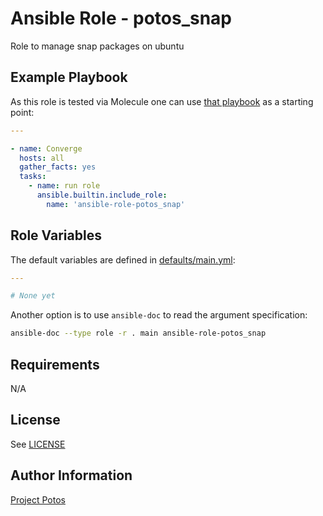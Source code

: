 
# Ansible Role - potos\_snap

Role to manage snap packages on ubuntu

## Example Playbook

As this role is tested via Molecule one can use [that
playbook](./molecule/default/converge.yml) as a starting point:

```yaml
---

- name: Converge
  hosts: all
  gather_facts: yes
  tasks:
    - name: run role
      ansible.builtin.include_role:
        name: 'ansible-role-potos_snap'
```

## Role Variables

The default variables are defined in [defaults/main.yml](./defaults/main.yml):

```yaml
---

# None yet

```

Another option is to use `ansible-doc` to read the argument specification:

```sh
ansible-doc --type role -r . main ansible-role-potos_snap
```

## Requirements

N/A

## License

See [LICENSE](./LICENSE)

## Author Information

[Project Potos](https://github.com/projectpotos)

